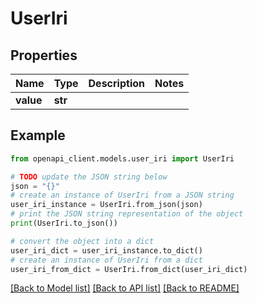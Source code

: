 # UserIri


## Properties

Name | Type | Description | Notes
------------ | ------------- | ------------- | -------------
**value** | **str** |  | 

## Example

```python
from openapi_client.models.user_iri import UserIri

# TODO update the JSON string below
json = "{}"
# create an instance of UserIri from a JSON string
user_iri_instance = UserIri.from_json(json)
# print the JSON string representation of the object
print(UserIri.to_json())

# convert the object into a dict
user_iri_dict = user_iri_instance.to_dict()
# create an instance of UserIri from a dict
user_iri_from_dict = UserIri.from_dict(user_iri_dict)
```
[[Back to Model list]](../README.md#documentation-for-models) [[Back to API list]](../README.md#documentation-for-api-endpoints) [[Back to README]](../README.md)


